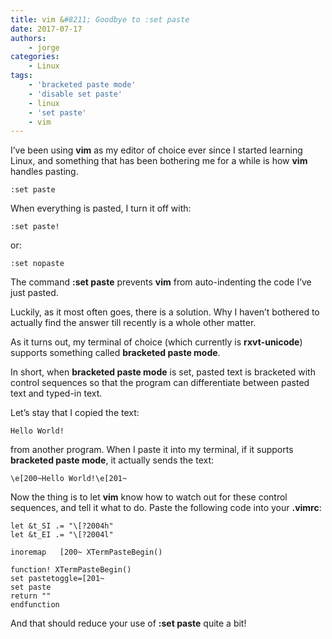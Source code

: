 ```yaml
---
title: vim &#8211; Goodbye to :set paste
date: 2017-07-17
authors:
    - jorge
categories:
    - Linux
tags:
    - 'bracketed paste mode'
    - 'disable set paste'
    - linux
    - 'set paste'
    - vim
---
```

I’ve been using **vim** as my editor of choice ever since I started learning Linux, and something that has been bothering me for a while is how **vim** handles pasting.


```
:set paste
```

When everything is pasted, I turn it off with:

```
:set paste!
```

or:

```
:set nopaste
```

The command **:set paste** prevents **vim** from auto-indenting the code I’ve just pasted.

Luckily, as it most often goes, there is a solution. Why I haven’t bothered to actually find the answer till recently is a whole other matter.

As it turns out, my terminal of choice (which currently is **rxvt-unicode**) supports something called **bracketed paste mode**.

In short, when **bracketed paste mode** is set, pasted text is bracketed with control sequences so that the program can differentiate between pasted text and typed-in text.

Let’s stay that I copied the text:

```
Hello World!
```

from another program. When I paste it into my terminal, if it supports **bracketed paste mode**, it actually sends the text:

```
\e[200~Hello World!\e[201~
```

Now the thing is to let **vim** know how to watch out for these control sequences, and tell it what to do. Paste the following code into your **.vimrc**:

```
let &t_SI .= "\[?2004h"
let &t_EI .= "\[?2004l"

inoremap   [200~ XTermPasteBegin()

function! XTermPasteBegin()
set pastetoggle=[201~
set paste
return ""
endfunction
```

And that should reduce your use of **:set paste** quite a bit!
